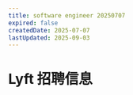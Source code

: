 ```yaml
---
title: software engineer 20250707
expired: false
createdDate: 2025-07-07
lastUpdated: 2025-09-03
---
```


# Lyft 招聘信息

<JobPostingTable job-posting-json-path="lyft/data/software-engineer-20250707" />
